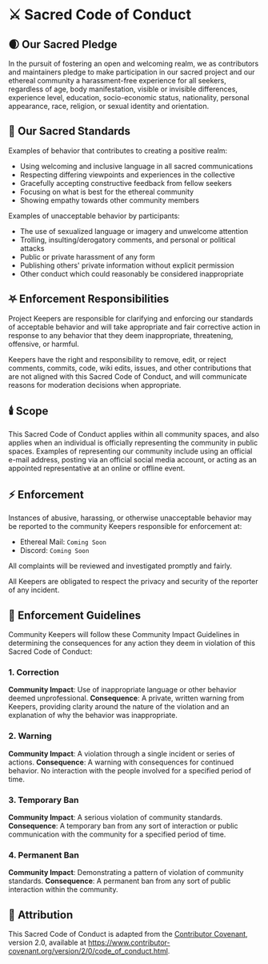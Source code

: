 # ⚔️ Sacred Code of Conduct

## 🌒 Our Sacred Pledge

In the pursuit of fostering an open and welcoming realm, we as contributors and maintainers pledge to make participation in our sacred project and our ethereal community a harassment-free experience for all seekers, regardless of age, body manifestation, visible or invisible differences, experience level, education, socio-economic status, nationality, personal appearance, race, religion, or sexual identity and orientation.

## 🎯️ Our Sacred Standards

Examples of behavior that contributes to creating a positive realm:

* Using welcoming and inclusive language in all sacred communications
* Respecting differing viewpoints and experiences in the collective
* Gracefully accepting constructive feedback from fellow seekers
* Focusing on what is best for the ethereal community
* Showing empathy towards other community members

Examples of unacceptable behavior by participants:

* The use of sexualized language or imagery and unwelcome attention
* Trolling, insulting/derogatory comments, and personal or political attacks
* Public or private harassment of any form
* Publishing others' private information without explicit permission
* Other conduct which could reasonably be considered inappropriate

## ⛧ Enforcement Responsibilities

Project Keepers are responsible for clarifying and enforcing our standards of acceptable behavior and will take appropriate and fair corrective action in response to any behavior that they deem inappropriate, threatening, offensive, or harmful.

Keepers have the right and responsibility to remove, edit, or reject comments, commits, code, wiki edits, issues, and other contributions that are not aligned with this Sacred Code of Conduct, and will communicate reasons for moderation decisions when appropriate.

## 🕯️ Scope

This Sacred Code of Conduct applies within all community spaces, and also applies when an individual is officially representing the community in public spaces. Examples of representing our community include using an official e-mail address, posting via an official social media account, or acting as an appointed representative at an online or offline event.

## ⚡ Enforcement

Instances of abusive, harassing, or otherwise unacceptable behavior may be reported to the community Keepers responsible for enforcement at:

- Ethereal Mail: `Coming Soon`
- Discord: `Coming Soon`

All complaints will be reviewed and investigated promptly and fairly.

All Keepers are obligated to respect the privacy and security of the reporter of any incident.

## 🧠 Enforcement Guidelines

Community Keepers will follow these Community Impact Guidelines in determining the consequences for any action they deem in violation of this Sacred Code of Conduct:

### 1. Correction
**Community Impact**: Use of inappropriate language or other behavior deemed unprofessional.
**Consequence**: A private, written warning from Keepers, providing clarity around the nature of the violation and an explanation of why the behavior was inappropriate.

### 2. Warning
**Community Impact**: A violation through a single incident or series of actions.
**Consequence**: A warning with consequences for continued behavior. No interaction with the people involved for a specified period of time.

### 3. Temporary Ban
**Community Impact**: A serious violation of community standards.
**Consequence**: A temporary ban from any sort of interaction or public communication with the community for a specified period of time.

### 4. Permanent Ban
**Community Impact**: Demonstrating a pattern of violation of community standards.
**Consequence**: A permanent ban from any sort of public interaction within the community.

## 📓 Attribution

This Sacred Code of Conduct is adapted from the [Contributor Covenant](https://www.contributor-covenant.org), version 2.0, available at https://www.contributor-covenant.org/version/2/0/code_of_conduct.html. 